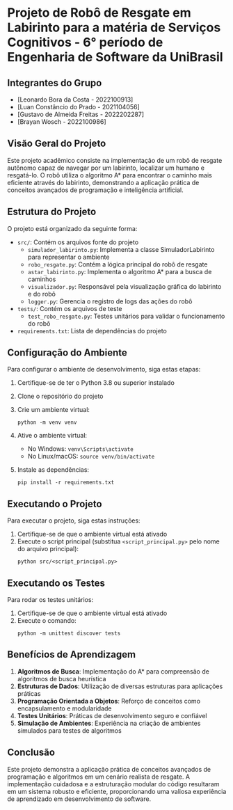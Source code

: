 # Projeto de Robô de Resgate em Labirinto para a matéria de Serviços Cognitivos - 6° período de Engenharia de Software da UniBrasil

## Integrantes do Grupo

- [Leonardo Bora da Costa - 2022100913]
- [Luan Constâncio do Prado - 2021104056]
- [Gustavo de Almeida Freitas - 2022202287]
- [Brayan Wosch - 2022100986]

## Visão Geral do Projeto

Este projeto acadêmico consiste na implementação de um robô de resgate autônomo capaz de navegar por um labirinto, localizar um humano e resgatá-lo. O robô utiliza o algoritmo A* para encontrar o caminho mais eficiente através do labirinto, demonstrando a aplicação prática de conceitos avançados de programação e inteligência artificial.

## Estrutura do Projeto

O projeto está organizado da seguinte forma:

- `src/`: Contém os arquivos fonte do projeto
  - `simulador_labirinto.py`: Implementa a classe SimuladorLabirinto para representar o ambiente
  - `robo_resgate.py`: Contém a lógica principal do robô de resgate
  - `astar_labirinto.py`: Implementa o algoritmo A* para a busca de caminhos
  - `visualizador.py`: Responsável pela visualização gráfica do labirinto e do robô
  - `logger.py`: Gerencia o registro de logs das ações do robô
- `tests/`: Contém os arquivos de teste
  - `test_robo_resgate.py`: Testes unitários para validar o funcionamento do robô
- `requirements.txt`: Lista de dependências do projeto

## Configuração do Ambiente

Para configurar o ambiente de desenvolvimento, siga estas etapas:

1. Certifique-se de ter o Python 3.8 ou superior instalado
2. Clone o repositório do projeto
3. Crie um ambiente virtual:

   ```
   python -m venv venv
   ```

4. Ative o ambiente virtual:
   - No Windows: `venv\Scripts\activate`
   - No Linux/macOS: `source venv/bin/activate`
5. Instale as dependências:

   ```
   pip install -r requirements.txt
   ```

## Executando o Projeto

Para executar o projeto, siga estas instruções:

1. Certifique-se de que o ambiente virtual está ativado
2. Execute o script principal (substitua `<script_principal.py>` pelo nome do arquivo principal):
   ```
   python src/<script_principal.py>
   ```

## Executando os Testes

Para rodar os testes unitários:

1. Certifique-se de que o ambiente virtual está ativado
2. Execute o comando:
   ```
   python -m unittest discover tests
   ```

## Benefícios de Aprendizagem

1. **Algoritmos de Busca**: Implementação do A* para compreensão de algoritmos de busca heurística
2. **Estruturas de Dados**: Utilização de diversas estruturas para aplicações práticas
3. **Programação Orientada a Objetos**: Reforço de conceitos como encapsulamento e modularidade
4. **Testes Unitários**: Práticas de desenvolvimento seguro e confiável
5. **Simulação de Ambientes**: Experiência na criação de ambientes simulados para testes de algoritmos

## Conclusão

Este projeto demonstra a aplicação prática de conceitos avançados de programação e algoritmos em um cenário realista de resgate. A implementação cuidadosa e a estruturação modular do código resultaram em um sistema robusto e eficiente, proporcionando uma valiosa experiência de aprendizado em desenvolvimento de software.

